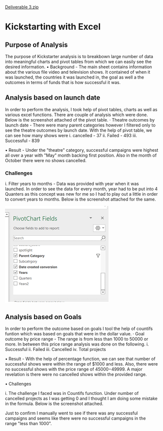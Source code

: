 [Deliverable 3.zip](https://github.com/aashvie21/kickstarter-analysis/files/8191578/Deliverable.3.zip)

# Kickstarting with Excel



## Purpose of Analysis

The purpose of Kickstarter analysis is to breakbown large number of data into meaningful charts and pivot tables from which we can easily see the desired information. 
•	Background - The main sheet contains information about the various file video and television shows. It contained of when it was launched, the countries it was launched in, the goal as well a the outcomes in terms of funds that is how successful it was.

## Analysis based on launch date

In order to perform the analysis, I took help of pivot tables, charts as well as various excel functions. There are couple of analysis which were done. Below is the screenshot attached of the pivot table.
·	Theatre outcomes by launch date - There were many parent categories however I filtered only to see the theatre outcomes by launch date. With the help of pivot table, we can see how many shows were 
i.	cancelled - 37
ii.	Failed - 493
iii.	Successful - 839


•	Result - Under the "theatre" category, successful campaigns were highest all over a year with "May" month backing first position. Also in the month of October there were no shows cancelled.
       
      
### Challenges 

i.	Filter years to months - Data was provided with year when it was launched. In order to see the data for every month, year had to be put into 4 Quanters as this concept was new for me so I had to play out a little in order to convert years to months. Below is the screenshot attached for the same.

![Figure 1](https://github.com/aashvie21/kickstarter-analysis/blob/main/Images/del1.png)
 


## Analysis based on Goals

In order to perform the outcome based  on goals I tool the help of countifs funtion which was based on goals that were in the dollar value.
·	Goal outcome by price range - The range is from less than 1000 to 50000 or more. In between this price range analysis was done on the following.
i.	Successful
ii.	Failed
iii.	Cancelled
iv.	Total projects

•	Result - With the help of percentage function, we can see that number of successful shows were within the range of $1000 and less. Also, there were no successful shows with the price range of $45000-$49999. A major revelation is there were no cancelled shows within the provided range.

•	Challenges 

i.	The  challenge I faced was in Countifs function. Under number of cancelled projects as I was getting 0 and I thought I am doing some mistake in the formula. Below is the screenshot attached.
 
Just to confirm I manually went to see if there was any successful campaigns and seems like there were no successful campaigns in the range "less than 1000".












































